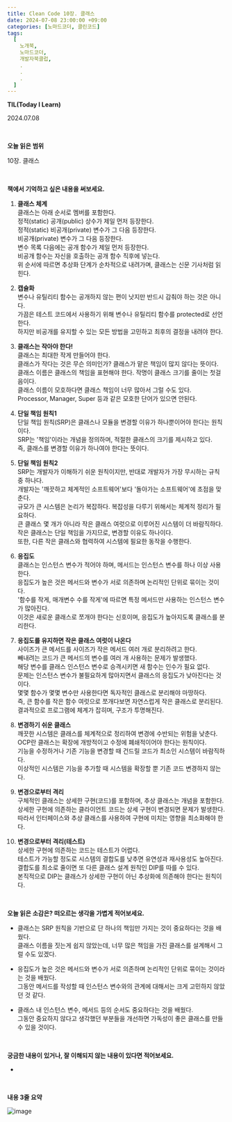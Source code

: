 ```yaml
---
title: Clean Code 10장. 클래스
date: 2024-07-08 23:00:00 +09:00
categories: [노마드코더, 클린코드]
tags:
  [
    노개북,
    노마드코더,
    개발자북클럽,
    .
    .
    .
  ]
---
```



__TIL(Today I Learn)__

2024.07.08

<br/>

__오늘 읽은 범위__

10장. 클래스

<br/>

__책에서 기억하고 싶은 내용을 써보세요.__

01. **클래스 체계** <br/>
   클래스는 아래 순서로 멤버를 포함한다. <br/>
   정적(static) 공개(public) 상수가 제일 먼저 등장한다. <br/>
   정적(static) 비공개(private) 변수가 그 다음 등장한다. <br/>
   비공개(private) 변수가 그 다음 등장한다. <br/>
   변수 목록 다음에는 공개 함수가 제일 먼저 등장한다. <br/>
   비공개 함수는 자신을 호출하는 공개 함수 직후에 넣는다. <br/>
   위 순서에 따르면 추상화 단계가 순차적으로 내려가며, 클래스는 신문 기사처럼 읽힌다.


02. **캡슐화** <br/>
   변수나 유틸리티 함수는 공개하지 않는 편이 낫지만 반드시 감춰야 하는 것은 아니다. <br/>
   가끔은 테스트 코드에서 사용하기 위해 변수나 유틸리티 함수를 protected로 선언한다. <br/>
   하지만 비공개를 유지할 수 있는 모든 방법을 고민하고 최후의 결정을 내려야 한다.


03. **클래스는 작아야 한다!** <br/>
   클래스는 최대한 작게 만들어야 한다. <br/>
   클래스가 작다는 것은 무슨 의미인가? 클래스가 맡은 책임이 많지 않다는 뜻이다. <br/>
   클래스 이름은 클래스의 책임을 표현해야 한다. 작명이 클래스 크기를 줄이는 첫걸음이다. <br/>
   클래스 이름이 모호하다면 클래스 책임이 너무 많아서 그럴 수도 있다. <br/>
   Processor, Manager, Super 등과 같은 모호한 단어가 있으면 안된다. <br/>


04. **단일 책임 원칙1** <br/>
   단일 책임 원칙(SRP)은 클래스나 모듈을 변경할 이유가 하나뿐이어야 한다는 원칙이다. <br/>
   SRP는 '책임'이라는 개념을 정의하며, 적절한 클래스의 크기를 제시하고 있다. <br/>
   즉, 클래스를 변경할 이유가 하나여야 한다는 뜻이다.


05. **단일 책임 원칙2** <br/>
   SRP는 개발자가 이해하기 쉬운 원칙이지만, 반대로 개발자가 가장 무시하는 규칙 중 하나다. <br/>
   개발자는 '깨끗하고 체계적인 소프트웨어'보다 '돌아가는 소프트웨어'에 초점을 맞춘다. <br/>
   규모가 큰 시스템은 논리가 복잡하다. 복잡성을 다루기 위해서는 체계적 정리가 필요하다. <br/>
   큰 클래스 몇 개가 아니라 작은 클래스 여럿으로 이루어진 시스템이 더 바람직하다. <br/>
   작은 클래스는 단일 책임을 가지므로, 변경할 이유도 하나이다. <br/>
   또한, 다른 작은 클래스와 협력하여 시스템에 필요한 동작을 수행한다.


06. **응집도** <br/>
   클래스는 인스턴스 변수가 적어야 하며, 메서드는 인스턴스 변수를 하나 이상 사용한다. <br/>
   응집도가 높은 것은 메서드와 변수가 서로 의존하며 논리적인 단위로 묶이는 것이다. <br/>
   '함수를 작게, 매개변수 수를 작게'에 따르면 특정 메서드만 사용하는 인스턴스 변수가 많아진다. <br/>
   이것은 새로운 클래스로 쪼개야 한다는 신호이며, 응집도가 높아지도록 클래스를 분리한다.


07. **응집도를 유지하면 작은 클래스 여럿이 나온다** <br/>
   사이즈가 큰 메서드를 사이즈가 작은 메서드 여러 개로 분리하려고 한다. <br/>
   빼내려는 코드가 큰 메서드의 변수를 여러 개 사용하는 문제가 발생했다. <br/>
   해당 변수를 클래스 인스턴스 변수로 승격시키면 새 함수는 인수가 필요 없다. <br/>
   문제는 인스턴스 변수가 불필요하게 많아지면서 클래스의 응집도가 낮아진다는 것이다. <br/>
   몇몇 함수가 몇몇 변수만 사용한다면 독자적인 클래스로 분리해야 마땅하다. <br/>
   즉, 큰 함수를 작은 함수 여럿으로 쪼개다보면 자연스럽게 작은 클래스로 분리된다. <br/>
   결과적으로 프로그램에 체계가 잡히며, 구조가 투명해진다.


08. **변경하기 쉬운 클래스** <br/>
   깨끗한 시스템은 클래스를 체계적으로 정리하여 변경에 수반되는 위험을 낮춘다. <br/>
   OCP란 클래스는 확장에 개방적이고 수정에 폐쇄적이어야 한다는 원칙이다. <br/>
   기능을 수정하거나 기존 기능을 변경할 때 건드릴 코드가 최소인 시스템이 바람직하다. <br/>
   이상적인 시스템은 기능을 추가할 때 시스템을 확장할 뿐 기존 코드 변경하지 않는다.


09. **변경으로부터 격리** <br/>
   구체적인 클래스는 상세한 구현(코드)를 포함하며, 추상 클래스는 개념을 포함한다. <br/>
   상세한 구현에 의존하는 클라이언트 코드는 상세 구현이 변경되면 문제가 발생한다. <br/>
   따라서 인터페이스와 추상 클래스를 사용하여 구현에 미치는 영향을 최소화해야 한다. <br/>


10. **변경으로부터 격리(테스트)** <br/>
   상세한 구현에 의존하는 코드는 테스트가 어렵다. <br/>
   테스트가 가능할 정도로 시스템의 결합도를 낮추면 유연성과 재사용성도 높아진다. <br/>
   결합도를 최소로 줄이면 또 다른 클래스 설계 원칙인 DIP를 따를 수 있다. <br/>
   본직적으로 DIP는 클래스가 상세한 구현이 아닌 추상화에 의존해야 한다는 원칙이다.

<br/>

__오늘 읽은 소감은? 떠오르는 생각을 가볍게 적어보세요.__

* 클래스는 SRP 원칙을 기반으로 단 하나의 책임만 가지는 것이 중요하다는 것을 배웠다. <br/>
  클래스 이름을 짓는게 쉽지 않았는데, 너무 많은 책임을 가진 클래스를 설계해서 그럴 수도 있겠다.


* 응집도가 높은 것은 메서드와 변수가 서로 의존하며 논리적인 단위로 묶이는 것이라는 것을 배웠다. <br/>
  그동안 메서드를 작성할 때 인스턴스 변수와의 관계에 대해서는 크게 고민하지 않았던 것 같다.


* 클래스 내 인스턴스 변수, 메서드 등의 순서도 중요하다는 것을 배웠다. <br/>
  그동안 중요하지 않다고 생각했던 부분들을 개선하면 가독성이 좋은 클래스를 만들 수 있을 것이다.

<br/>

__궁금한 내용이 있거나, 잘 이해되지 않는 내용이 있다면 적어보세요.__

* 

<br/>

__내용 3줄 요약__

![image](https://github.com/handh0413/handh0413.github.io/assets/26155076/fc376351-f942-4cf9-a286-c7bcb781c5bc)
